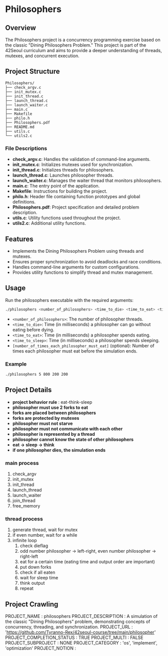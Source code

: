# Philosophers

## Overview

The Philosophers project is a concurrency programming exercise based on the classic "Dining Philosophers Problem." This project is part of the 42Seoul curriculum and aims to provide a deeper understanding of threads, mutexes, and concurrent execution.

## Project Structure

```
Philosophers/
├── check_argv.c
├── init_mutex.c
├── init_thread.c
├── launch_thread.c
├── launch_waiter.c
├── main.c
├── Makefile
├── philo.h
├── Philosophers.pdf
├── README.md
├── utils.c
└── utils2.c
```

### File Descriptions

- **check_argv.c**: Handles the validation of command-line arguments.
- **init_mutex.c**: Initializes mutexes used for synchronization.
- **init_thread.c**: Initializes threads for philosophers.
- **launch_thread.c**: Launches philosopher threads.
- **launch_waiter.c**: Manages the waiter thread that monitors philosophers.
- **main.c**: The entry point of the application.
- **Makefile**: Instructions for building the project.
- **philo.h**: Header file containing function prototypes and global definitions.
- **Philosophers.pdf**: Project specification and detailed problem description.
- **utils.c**: Utility functions used throughout the project.
- **utils2.c**: Additional utility functions.

## Features

- Implements the Dining Philosophers Problem using threads and mutexes.
- Ensures proper synchronization to avoid deadlocks and race conditions.
- Handles command-line arguments for custom configurations.
- Provides utility functions to simplify thread and mutex management.


## Usage

Run the philosophers executable with the required arguments:
```sh
./philosophers <number_of_philosophers> <time_to_die> <time_to_eat> <time_to_sleep> [number_of_times_each_philosopher_must_eat]
```

- `<number_of_philosophers>`: The number of philosopher threads.
- `<time_to_die>`: Time (in milliseconds) a philosopher can go without eating before dying.
- `<time_to_eat>`: Time (in milliseconds) a philosopher spends eating.
- `<time_to_sleep>`: Time (in milliseconds) a philosopher spends sleeping.
- `[number_of_times_each_philosopher_must_eat]` (optional): Number of times each philosopher must eat before the simulation ends.

### Example

```sh
./philosophers 5 800 200 200
```


## Project Details

- **project behavior rule** : eat-think-sleep
- **philosopher must use 2 forks to eat**
- **forks are placed between philosophers**
- **forks are protected by mutexes**
- **philosopher must not starve**
- **philosopher must not communicate with each other**
- **philosopher is represented by a thread**
- **philosopher cannot know the state of other philosophers**
- **eat → sleep → think**
- **if one philosopher dies, the simulation ends**

### main process

1. check_argv
2. init_mutex
3. init_thread
4. launch_thread
5. launch_waiter
6. join_thread
7. free_memory


### thread process

1. generate thread, wait for mutex
2. if even number, wait for a while
3. infinite loop
    1. check dieflag
    2. odd number philosopher → left-right, even number philosopher → right-left
    3. eat for a certain time (eating time and output order are important)
    4. put down forks
    5. check if all eaten
    6. wait for sleep time
    7. think output
    8. repeat

## Project Crawling
PROJECT_NAME : philosophers
PROJECT_DESCRIPTION : A simulation of the classic "Dining Philosophers" problem, demonstrating concepts of concurrency, threading, and synchronization. 
PROJECT_URL : 'https://github.com/Tyranno-Rex/42seoul-course/tree/main/philosopher'
PROJECT_COMPLETION_STATUS : TRUE
PROJECT_MULTI : FALSE
PROJECT_SUBPROJECT : NONE
PROJECT_CATEGORY : 'os', 'implement', 'optimization'
PROJECT_NOTION : 